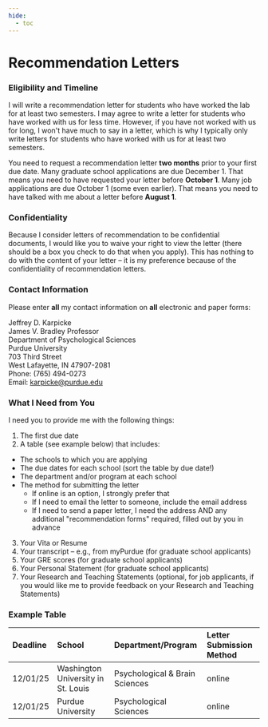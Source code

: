 ```yaml
---
hide:
  - toc
---
```


# Recommendation Letters

### Eligibility and Timeline

I will write a recommendation letter for students who have worked the lab for at least two semesters. I may agree to write a letter for students who have worked with us for less time. However, if you have not worked with us for long, I won't have much to say in a letter, which is why I typically only write letters for students who have worked with us for at least two semesters.

You need to request a recommendation letter **two months** prior to your first due date. Many graduate school applications are due December 1. That means you need to have requested your letter before **October 1**. Many job applications are due October 1 (some even earlier). That means you need to have talked with me about a letter before **August 1**.

### Confidentiality

Because I consider letters of recommendation to be confidential documents, I would like you to waive your right to view the letter (there should be a box you check to do that when you apply). This has nothing to do with the content of your letter – it is my preference because of the confidentiality of recommendation letters.

### Contact Information

Please enter **all** my contact information on **all** electronic and paper forms:

Jeffrey D. Karpicke<br>
James V. Bradley Professor<br>
Department of Psychological Sciences<br>
Purdue University<br>
703 Third Street<br>
West Lafayette, IN 47907-2081<br>
Phone: (765) 494-0273<br>
Email: karpicke@purdue.edu <br>

### What I Need from You

I need you to provide me with the following things:

1. The first due date
2. A table (see example below) that includes:
  * The schools to which you are applying
  * The due dates for each school (sort the table by due date!)
  * The department and/or program at each school
  * The method for submitting the letter
    - If online is an option, I strongly prefer that
    - If I need to email the letter to someone, include the email address
    - If I need to send a paper letter, I need the address AND any additional "recommendation forms" required, filled out by you in advance
3.	Your Vita or Resume
4.	Your transcript – e.g., from myPurdue (for graduate school applicants)
5.	Your GRE scores (for graduate school applicants)
6.	Your Personal Statement (for graduate school applicants)
7.	Your Research and Teaching Statements (optional, for job applicants, if you would like me to provide feedback on your Research and Teaching Statements)

### Example Table
| Deadline    | School                              | Department/Program              | Letter Submission Method
|:----------- | :---------------------------------- |:------------------------------- |:------------------------- 
| 12/01/25    | Washington University in St. Louis  | Psychological & Brain Sciences | online 
| 12/01/25    | Purdue University                   | Psychological Sciences       | online 
